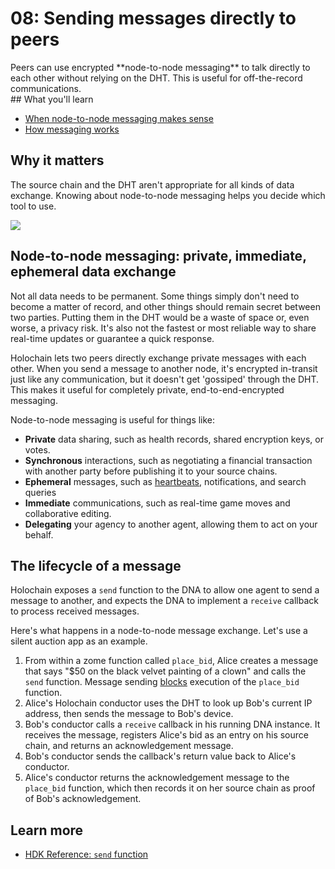 # 08: Sending messages directly to peers

<div class="coreconcepts-intro" markdown="1">
Peers can use encrypted **node-to-node messaging** to talk directly to each other without relying on the DHT. This is useful for off-the-record communications.
</div>

<div class="coreconcepts-orientation" markdown="1">
## What you'll learn

* [When node-to-node messaging makes sense](#node-to-node-messaging-immediate-ephemeral-data-exchange)
* [How messaging works](#the-lifecycle-of-a-message)

## Why it matters

The source chain and the DHT aren't appropriate for all kinds of data exchange. Knowing about node-to-node messaging helps you decide which tool to use.
</div>

![](https://i.imgur.com/Z1ShKBB.jpg)

## Node-to-node messaging: private, immediate, ephemeral data exchange

Not all data needs to be permanent. Some things simply don't need to become a matter of record, and other things should remain secret between two parties. Putting them in the DHT would be a waste of space or, even worse, a privacy risk. It's also not the fastest or most reliable way to share real-time updates or guarantee a quick response.

Holochain lets two peers directly exchange private messages with each other. When you send a message to another node, it's encrypted in-transit just like any communication, but it doesn't get 'gossiped' through the DHT. This makes it useful for completely private, end-to-end-encrypted messaging.

Node-to-node messaging is useful for things like:

* **Private** data sharing, such as health records, shared encryption keys, or votes.
* **Synchronous** interactions, such as negotiating a financial transaction with another party before publishing it to your source chains.
* **Ephemeral** messages, such as [heartbeats](https://en.wikipedia.org/wiki/Heartbeat_(computing)), notifications, and search queries
* **Immediate** communications, such as real-time game moves and collaborative editing.
* **Delegating** your agency to another agent, allowing them to act on your behalf.

## The lifecycle of a message

Holochain exposes a `send` function to the DNA to allow one agent to send a message to another, and expects the DNA to implement a `receive` callback to process received messages.

Here's what happens in a node-to-node message exchange. Let's use a silent auction app as an example.

1. From within a zome function called `place_bid`, Alice creates a message that says "$50 on the black velvet painting of a clown" and calls the `send` function. Message sending [blocks](https://en.wikipedia.org/wiki/Blocking_(computing)) execution of the `place_bid` function.
2. Alice's Holochain conductor uses the DHT to look up Bob's current IP address, then sends the message to Bob's device.
3. Bob's conductor calls a `receive` callback in his running DNA instance. It receives the message, registers Alice's bid as an entry on his source chain, and returns an acknowledgement message.
4. Bob's conductor sends the callback's return value back to Alice's conductor.
5. Alice's conductor returns the acknowledgement message to the `place_bid` function, which then records it on her source chain as proof of Bob's acknowledgement.

## Learn more

* [HDK Reference: `send` function](https://developer.holochain.org/api/v0.0.34-alpha1/hdk/api/fn.send.html)